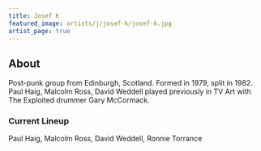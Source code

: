 ```yaml
---
title: Josef K
featured_image: artists/j/josef-k/josef-k.jpg
artist_page: true
---
```

## About

Post-punk group from Edinburgh, Scotland. Formed in 1979, split in 1982.
Paul Haig, Malcolm Ross, David Weddell played previously in TV Art with The Exploited drummer Gary McCormack.

### Current Lineup

Paul Haig, Malcolm Ross, David Weddell, Ronnie Torrance

